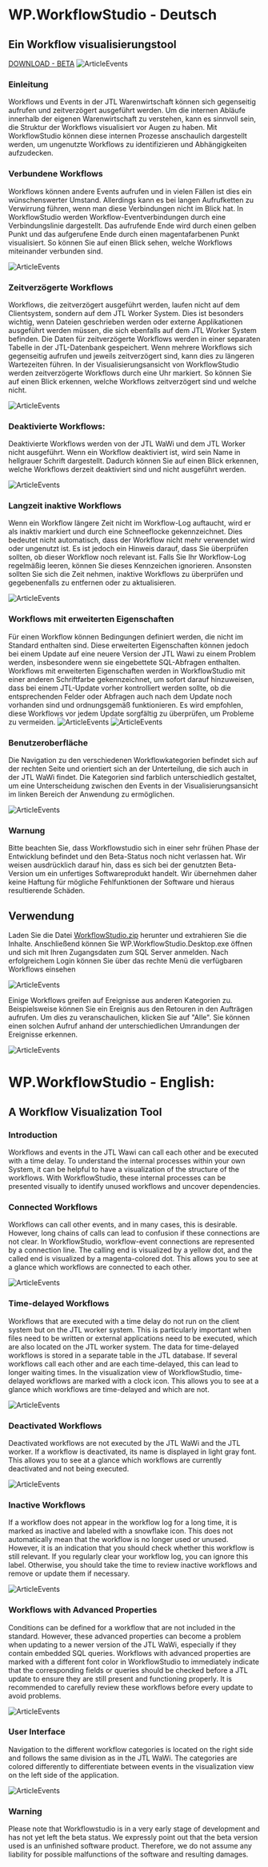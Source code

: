 # WP.WorkflowStudio - Deutsch

## Ein Workflow visualisierungstool
[DOWNLOAD - BETA](/downloads/WorkflowStudio.zip)
![ArticleEvents](/images/articleevents_ws.png)



### Einleitung
Workflows und Events in der JTL Warenwirtschaft können sich gegenseitig aufrufen und zeitverzögert ausgeführt werden. Um die internen Abläufe innerhalb der eigenen Warenwirtschaft zu verstehen, kann es sinnvoll sein, die Struktur der Workflows visualisiert vor Augen zu haben.
Mit WorkflowStudio können diese internen Prozesse anschaulich dargestellt werden, um ungenutzte Workflows zu identifizieren und Abhängigkeiten aufzudecken.

### Verbundene Workflows
Workflows können andere Events aufrufen und in vielen Fällen ist dies ein wünschenswerter Umstand. Allerdings kann es bei langen Aufrufketten zu Verwirrung führen, wenn man diese Verbindungen nicht im Blick hat.
In WorkflowStudio werden Workflow-Eventverbindungen durch eine Verbindungslinie dargestellt. Das aufrufende Ende wird durch einen gelben Punkt und das aufgerufene Ende durch einen magentafarbenen Punkt visualisiert. So können Sie auf einen Blick sehen, welche Workflows miteinander verbunden sind.

![ArticleEvents](/images/simpleConnection.png)

### Zeitverzögerte Workflows
Workflows, die zeitverzögert ausgeführt werden, laufen nicht auf dem Clientsystem, sondern auf dem JTL Worker System. Dies ist besonders wichtig, wenn Dateien geschrieben werden oder externe Applikationen ausgeführt werden müssen, die sich ebenfalls auf dem JTL Worker System befinden.
Die Daten für zeitverzögerte Workflows werden in einer separaten Tabelle in der JTL-Datenbank gespeichert. Wenn mehrere Workflows sich gegenseitig aufrufen und jeweils zeitverzögert sind, kann dies zu längeren Wartezeiten führen.
In der Visualisierungsansicht von WorkflowStudio werden zeitverzögerte Workflows durch eine Uhr markiert. So können Sie auf einen Blick erkennen, welche Workflows zeitverzögert sind und welche nicht.

![ArticleEvents](/images/delayed.png)

### Deaktivierte Workflows:
Deaktivierte Workflows werden von der JTL WaWi und dem JTL Worker nicht ausgeführt. Wenn ein Workflow deaktiviert ist, wird sein Name in hellgrauer Schrift dargestellt. Dadurch können Sie auf einen Blick erkennen, welche Workflows derzeit deaktiviert sind und nicht ausgeführt werden.

![ArticleEvents](/images/deactivated.png)

### Langzeit inaktive Workflows
Wenn ein Workflow längere Zeit nicht im Workflow-Log auftaucht, wird er als inaktiv markiert und durch eine Schneeflocke gekennzeichnet. Dies bedeutet nicht automatisch, dass der Workflow nicht mehr verwendet wird oder ungenutzt ist. Es ist jedoch ein Hinweis darauf, dass Sie überprüfen sollten, ob dieser Workflow noch relevant ist.
Falls Sie Ihr Workflow-Log regelmäßig leeren, können Sie dieses Kennzeichen ignorieren. Ansonsten sollten Sie sich die Zeit nehmen, inaktive Workflows zu überprüfen und gegebenenfalls zu entfernen oder zu aktualisieren.

![ArticleEvents](/images/inactive.png)

### Workflows mit erweiterten Eigenschaften
Für einen Workflow können Bedingungen definiert werden, die nicht im Standard enthalten sind. Diese erweiterten Eigenschaften können jedoch bei einem Update auf eine neuere Version der JTL Wawi zu einem Problem werden, insbesondere wenn sie eingebettete SQL-Abfragen enthalten.
Workflows mit erweiterten Eigenschaften werden in WorkflowStudio mit einer anderen Schriftfarbe gekennzeichnet, um sofort darauf hinzuweisen, dass bei einem JTL-Update vorher kontrolliert werden sollte, ob die entsprechenden Felder oder Abfragen auch nach dem Update noch vorhanden sind und ordnungsgemäß funktionieren. Es wird empfohlen, diese Workflows vor jedem Update sorgfältig zu überprüfen, um Probleme zu vermeiden.
![ArticleEvents](/images/advancedproperty_ws.png)
![ArticleEvents](/images/advancedproperty.png) 


### Benutzeroberfläche
Die Navigation zu den verschiedenen Workflowkategorien befindet sich auf der rechten Seite und orientiert sich an der Unterteilung, die sich auch in der JTL WaWi findet. Die Kategorien sind farblich unterschiedlich gestaltet, um eine Unterscheidung zwischen den Events in der Visualisierungsansicht im linken Bereich der Anwendung zu ermöglichen.

![ArticleEvents](/images/WorkflowStudioMenu.png)

### Warnung
Bitte beachten Sie, dass Workflowstudio sich in einer sehr frühen Phase der Entwicklung befindet und den Beta-Status noch nicht verlassen hat. Wir weisen ausdrücklich darauf hin, dass es sich bei der genutzten Beta-Version um ein unfertiges Softwareprodukt handelt. Wir übernehmen daher keine Haftung für mögliche Fehlfunktionen der Software und hieraus resultierende Schäden.

## Verwendung

Laden Sie die Datei [WorkflowStudio.zip](/downloads/WorkflowStudio.zip) herunter und extrahieren Sie die Inhalte. Anschließend können Sie WP.WorkflowStudio.Desktop.exe öffnen und sich mit Ihren Zugangsdaten zum SQL Server anmelden. Nach erfolgreichem Login können Sie über das rechte Menü die verfügbaren Workflows einsehen

![ArticleEvents](/images/login_ws.png)

Einige Workflows greifen auf Ereignisse aus anderen Kategorien zu. Beispielsweise können Sie ein Ereignis aus den Retouren in den Aufträgen aufrufen. Um dies zu veranschaulichen, klicken Sie auf "Alle". Sie können einen solchen Aufruf anhand der unterschiedlichen Umrandungen der Ereignisse erkennen.

![ArticleEvents](/images/connectionFromReturnToOrder.png)


# WP.WorkflowStudio - English:

## A Workflow Visualization Tool

### Introduction
Workflows and events in the JTL Wawi can call each other and be executed with a time delay. To understand the internal processes within your own System, it can be helpful to have a visualization of the structure of the workflows. With WorkflowStudio, these internal processes can be presented visually to identify unused workflows and uncover dependencies.

### Connected Workflows
Workflows can call other events, and in many cases, this is desirable. However, long chains of calls can lead to confusion if these connections are not clear. In WorkflowStudio, workflow-event connections are represented by a connection line. The calling end is visualized by a yellow dot, and the called end is visualized by a magenta-colored dot. This allows you to see at a glance which workflows are connected to each other.

![ArticleEvents](/images/simpleConnection.png)

### Time-delayed Workflows
Workflows that are executed with a time delay do not run on the client system but on the JTL worker system. This is particularly important when files need to be written or external applications need to be executed, which are also located on the JTL worker system. The data for time-delayed workflows is stored in a separate table in the JTL database. If several workflows call each other and are each time-delayed, this can lead to longer waiting times. In the visualization view of WorkflowStudio, time-delayed workflows are marked with a clock icon. This allows you to see at a glance which workflows are time-delayed and which are not.

![ArticleEvents](/images/delayed.png)

### Deactivated Workflows
Deactivated workflows are not executed by the JTL WaWi and the JTL worker. If a workflow is deactivated, its name is displayed in light gray font. This allows you to see at a glance which workflows are currently deactivated and not being executed.

![ArticleEvents](/images/deactivated.png)

### Inactive Workflows
If a workflow does not appear in the workflow log for a long time, it is marked as inactive and labeled with a snowflake icon. This does not automatically mean that the workflow is no longer used or unused. However, it is an indication that you should check whether this workflow is still relevant. If you regularly clear your workflow log, you can ignore this label. Otherwise, you should take the time to review inactive workflows and remove or update them if necessary.

![ArticleEvents](/images/inactive.png)

### Workflows with Advanced Properties
Conditions can be defined for a workflow that are not included in the standard. However, these advanced properties can become a problem when updating to a newer version of the JTL WaWi, especially if they contain embedded SQL queries. Workflows with advanced properties are marked with a different font color in WorkflowStudio to immediately indicate that the corresponding fields or queries should be checked before a JTL update to ensure they are still present and functioning properly. It is recommended to carefully review these workflows before every update to avoid problems.

![ArticleEvents](/images/advancedproperty_ws.png)

### User Interface
Navigation to the different workflow categories is located on the right side and follows the same division as in the JTL WaWi. The categories are colored differently to differentiate between events in the visualization view on the left side of the application.

![ArticleEvents](/images/articleevents_ws.png)

### Warning
Please note that Workflowstudio is in a very early stage of development and has not yet left the beta status. 
We expressly point out that the beta version used is an unfinished software product. 
Therefore, we do not assume any liability for possible malfunctions of the software and resulting damages.
